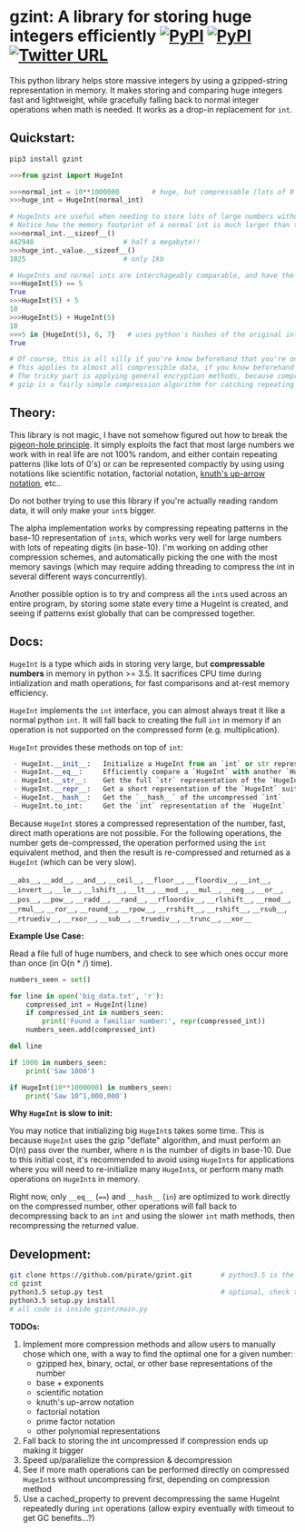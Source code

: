 # gzint: A library for storing huge integers efficiently [![PyPI](https://img.shields.io/pypi/v/gzint.svg?style=flat-square)](https://pypi.python.org/pypi/gzint/) [![PyPI](https://img.shields.io/pypi/pyversions/gzint.svg?style=flat-square)](https://pypi.python.org/pypi/gzint/) [![Twitter URL](https://img.shields.io/twitter/url/http/shields.io.svg?style=social)](https://twitter.com/thesquashSH)


This python library helps store massive integers by using a gzipped-string representation in memory.
It makes storing and comparing huge integers fast and lightweight, while gracefully falling back to normal
integer operations when math is needed.  It works as a drop-in replacement for `int`.

## Quickstart:

```bash
pip3 install gzint
```

```python
>>>from gzint import HugeInt

>>>normal_int = 10**1000000        # huge, but compressable (lots of 0's)
>>>huge_int = HugeInt(normal_int)

# HugeInts are useful when needing to store lots of large numbers without running out of memory
# Notice how the memory footprint of a normal int is much larger than the equivalent HugeInt
>>>normal_int.__sizeof__()
442948                      # half a megabyte!!
>>>huge_int._value.__sizeof__()
1025                        # only 1kb

# HugeInts and normal ints are interchageably comparable, and have the same hashes
>>>HugeInt(5) == 5
True
>>>HugeInt(5) + 5
10
>>>HugeInt(5) + HugeInt(5)
10
>>>5 in {HugeInt(5), 6, 7}   # uses python's hashes of the original int for identity
True

# Of course, this is all silly if you're know beforehand that you're only storing 10**100000, you can just store the string '10**10^6' (57 bytes), and compute it later.
# This applies to almost all compressible data, if you know beforehand what you're storing, picking the perfect compression method is easy.
# The tricky part is applying general encryption methods, because compression is expensive and it's not worth the CPU cost of trying methods sequentially until you find the right one.
# gzip is a fairly simple compression algorithm for catching repeating data, I'm also planning on testing JPEG-style fft compression.
```

## Theory:

This library is not magic, I have not somehow figured out how to break the [pigeon-hole principle](https://en.wikipedia.org/wiki/Pigeonhole_principle).
It simply exploits the fact that most large numbers we work with in real life are not 100% random, and
either contain repeating patterns (like lots of 0's) or can be represented compactly by using using notations like
scientific notation, factorial notation, [knuth's up-arrow notation](https://en.wikipedia.org/wiki/Knuth%27s_up-arrow_notation), etc..

Do not bother trying to use this library if you're actually reading random data,
it will only make your `int`s bigger.

The alpha implementation works by compressing repeating patterns in the base-10 representation of `int`s,
which works very well for large numbers with lots of repeating digits (in base-10).  I'm working on
adding other compression schemes, and automatically picking the one with the most memory savings (which may
require adding threading to compress the int in several different ways concurrently).

Another possible option is to try and compress all the `int`s used across an entire program, by storing some state
every time a HugeInt is created, and seeing if patterns exist globally that can be compressed together.

## Docs:

`HugeInt` is a type which aids in storing very large, but **compressable numbers** in memory in python >= 3.5.
It sacrifices CPU time during intialization and math operations, for fast comparisons and at-rest memory efficiency.

`HugeInt` implements the `int` interface, you can almost always treat it like a normal python `int`.
It will fall back to creating the full `int` in memory if an operation is not supported on the compressed form (e.g. multiplication).

`HugeInt` provides these methods on top of `int`:

```python
 - HugeInt.__init__:   Initialize a HugeInt from an `int` or str representation
 - HugeInt.__eq__:     Efficiently compare a `HugeInt` with another `HugeInt` or `int`
 - HugeInt.__str__:    Get the full `str` representation of the `HugeInt`
 - HugeInt.__repr__:   Get a short representation of the `HugeInt` suitable for console display
 - HugeInt.__hash__:   Get the `__hash__` of the uncompressed `int`
 - HugeInt.to_int:     Get the `int` representation of the `HugeInt`
```

Because `HugeInt` stores a compressed representation of the number, fast, direct math operations are not possible.
For the following operations, the number gets de-compressed, the operation performed using the `int`
equivalent method, and then the result is re-compressed and returned as a `HugeInt` (which can be very slow).

`__abs__`, `__add__`, `__and__`, `__ceil__`, `__floor__`, `__floordiv__`, `__int__`, `__invert__`, `__le__`, `__lshift__`, `__lt__`, `__mod__`, `__mul__`, `__neg__`, `__or__`, `__pos__`, `__pow__`, `__radd__`, `__rand__`, `__rfloordiv__`, `__rlshift__`, `__rmod__`, `__rmul__`, `__ror__`, `__round__`, `__rpow__`, `__rrshift__`, `__rshift__`, `__rsub__`, `__rtruediv__`, `__rxor__`, `__sub__`, `__truediv__`, `__trunc__`, `__xor__`

**Example Use Case:**

Read a file full of huge numbers, and check to see which ones occur more than once (in O(n * /) time).

```python
numbers_seen = set()

for line in open('big_data.txt', 'r'):
    compressed_int = HugeInt(line)
    if compressed_int in numbers_seen:
        print('Found a familiar number:', repr(compressed_int))
    numbers_seen.add(compressed_int)

del line

if 1000 in numbers_seen:
    print('Saw 1000')

if HugeInt(10**1000000) in numbers_seen:
    print('Saw 10^1,000,000')
```

**Why `HugeInt` is slow to init:**

You may notice that initializing big `HugeInt`s takes some time.  This is because `HugeInt` uses
the gzip "deflate" algorithm, and must perform an O(n) pass over the number, where n is the number of digits in base-10.
Due to this initial cost, it's recommended to avoid using `HugeInt`s for applications where you will need to re-initialize
many `HugeInt`s, or perform many math operations on `HugeInt`s in memory.

Right now, only `__eq__` (`==`) and `__hash__` (`in`) are optimized to work directly on the compressed number,
other operations will fall back to decompressing back to an `int` and using the slower `int` math methods,
then recompressing the returned value.

## Development:

```bash
git clone https://github.com/pirate/gzint.git       # python3.5 is the only dependency (brew install python3)
cd gzint
python3.5 setup.py test                             # optional, check that tests are passing
python3.5 setup.py install
# all code is inside gzint/main.py
```

**TODOs:**

 1. Implement more compression methods and allow users to manually chose which one, with a way to find the optimal one for a given number:
    - gzipped hex, binary, octal, or other base representations of the number
    - base + exponents
    - scientific notation
    - knuth's up-arrow notation
    - factorial notation
    - prime factor notation
    - other polynomial representations
 2. Fall back to storing the int uncompressed if compression ends up making it bigger
 3. Speed up/parallelize the compression & decompression
 4. See if more math operations can be performed directly on compressed `HugeInt`s without uncompressing first, depending on compression method
 5. Use a cached_property to prevent decompressing the same HugeInt repeatedly during `int` operations (allow expiry eventually with timeout to get GC benefits...?)
